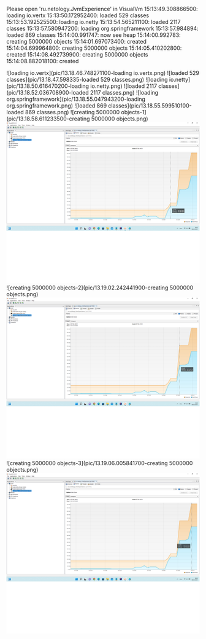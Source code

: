 Please open 'ru.netology.JvmExperience' in VisualVm
15:13:49.308866500: loading io.vertx
15:13:50.172952400: loaded 529 classes
15:13:53.192525500: loading io.netty
15:13:54.565211100: loaded 2117 classes
15:13:57.580947200: loading org.springframework
15:13:57.984894: loaded 869 classes
15:14:00.991747: now see heap
15:14:00.992783: creating 5000000 objects
15:14:01.697073400: created
15:14:04.699964800: creating 5000000 objects
15:14:05.410202800: created
15:14:08.492739900: creating 5000000 objects
15:14:08.882018100: created

![loading io.vertx](pic/13.18.46.748271100-loading io.vertx.png)
![loaded 529 classes](pic/13.18.47.598335-loaded 529 classes.png)
![loading io.netty](pic/13.18.50.616470200-loading io.netty.png)
![loaded 2117 classes](pic/13.18.52.036708900-loaded 2117 classes.png)
![loading org.springframework](pic/13.18.55.047943200-loading org.springframework.png)
![loaded 869 classes](pic/13.18.55.599510100-loaded 869 classes.png)
![creating 5000000 objects-1](pic/13.18.58.611233500-creating 5000000 objects.png)
![created-1](pic/13.18.59.226339300-created.png)
![creating 5000000 objects-2](pic/13.19.02.242441900-creating 5000000 objects.png)
![created-2](pic/13.19.02.856101-created.png)
![creating 5000000 objects-3](pic/13.19.06.005841700-creating 5000000 objects.png)
![created-3](pic/13.19.06.429182400-created.png)